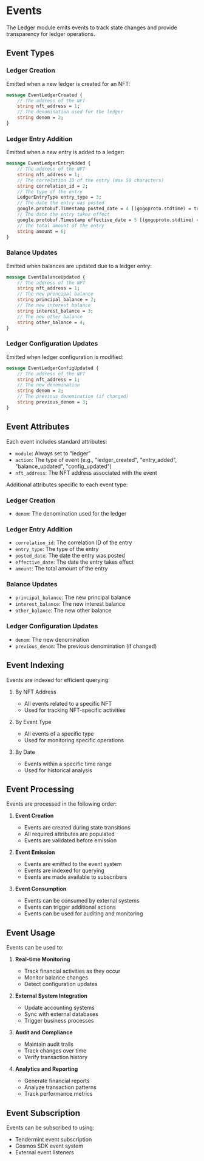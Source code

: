 # Events

The Ledger module emits events to track state changes and provide transparency for ledger operations.

## Event Types

### Ledger Creation
Emitted when a new ledger is created for an NFT:

```protobuf
message EventLedgerCreated {
    // The address of the NFT
    string nft_address = 1;
    // The denomination used for the ledger
    string denom = 2;
}
```

### Ledger Entry Addition
Emitted when a new entry is added to a ledger:

```protobuf
message EventLedgerEntryAdded {
    // The address of the NFT
    string nft_address = 1;
    // The correlation ID of the entry (max 50 characters)
    string correlation_id = 2;
    // The type of the entry
    LedgerEntryType entry_type = 3;
    // The date the entry was posted
    google.protobuf.Timestamp posted_date = 4 [(gogoproto.stdtime) = true];
    // The date the entry takes effect
    google.protobuf.Timestamp effective_date = 5 [(gogoproto.stdtime) = true];
    // The total amount of the entry
    string amount = 6;
}
```

### Balance Updates
Emitted when balances are updated due to a ledger entry:

```protobuf
message EventBalanceUpdated {
    // The address of the NFT
    string nft_address = 1;
    // The new principal balance
    string principal_balance = 2;
    // The new interest balance
    string interest_balance = 3;
    // The new other balance
    string other_balance = 4;
}
```

### Ledger Configuration Updates
Emitted when ledger configuration is modified:

```protobuf
message EventLedgerConfigUpdated {
    // The address of the NFT
    string nft_address = 1;
    // The new denomination
    string denom = 2;
    // The previous denomination (if changed)
    string previous_denom = 3;
}
```

## Event Attributes

Each event includes standard attributes:

- `module`: Always set to "ledger"
- `action`: The type of event (e.g., "ledger_created", "entry_added", "balance_updated", "config_updated")
- `nft_address`: The NFT address associated with the event

Additional attributes specific to each event type:

### Ledger Creation
- `denom`: The denomination used for the ledger

### Ledger Entry Addition
- `correlation_id`: The correlation ID of the entry
- `entry_type`: The type of the entry
- `posted_date`: The date the entry was posted
- `effective_date`: The date the entry takes effect
- `amount`: The total amount of the entry

### Balance Updates
- `principal_balance`: The new principal balance
- `interest_balance`: The new interest balance
- `other_balance`: The new other balance

### Ledger Configuration Updates
- `denom`: The new denomination
- `previous_denom`: The previous denomination (if changed)

## Event Indexing

Events are indexed for efficient querying:

1. By NFT Address
   - All events related to a specific NFT
   - Used for tracking NFT-specific activities

2. By Event Type
   - All events of a specific type
   - Used for monitoring specific operations

3. By Date
   - Events within a specific time range
   - Used for historical analysis

## Event Processing

Events are processed in the following order:

1. **Event Creation**
   - Events are created during state transitions
   - All required attributes are populated
   - Events are validated before emission

2. **Event Emission**
   - Events are emitted to the event system
   - Events are indexed for querying
   - Events are made available to subscribers

3. **Event Consumption**
   - Events can be consumed by external systems
   - Events can trigger additional actions
   - Events can be used for auditing and monitoring

## Event Usage

Events can be used to:

1. **Real-time Monitoring**
   - Track financial activities as they occur
   - Monitor balance changes
   - Detect configuration updates

2. **External System Integration**
   - Update accounting systems
   - Sync with external databases
   - Trigger business processes

3. **Audit and Compliance**
   - Maintain audit trails
   - Track changes over time
   - Verify transaction history

4. **Analytics and Reporting**
   - Generate financial reports
   - Analyze transaction patterns
   - Track performance metrics

## Event Subscription

Events can be subscribed to using:
- Tendermint event subscription
- Cosmos SDK event system
- External event listeners 